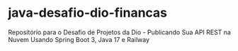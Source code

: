 # java-desafio-dio-financas
Reposítório para o Desafio de Projetos da Dio - Publicando Sua API REST na Nuvem Usando Spring Boot 3, Java 17 e Railway
